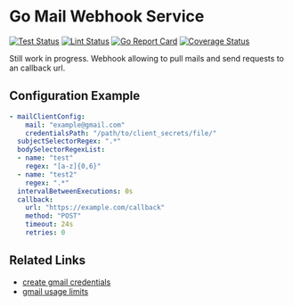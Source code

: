 # Go Mail Webhook Service

[![Test Status](https://github.com/jo-hoe/go-mail-webhook-service/workflows/test/badge.svg)](https://github.com/jo-hoe/go-mail-webhook-service/actions?workflow=test)
[![Lint Status](https://github.com/jo-hoe/go-mail-webhook-service/workflows/lint/badge.svg)](https://github.com/jo-hoe/go-mail-webhook-service/actions?workflow=lint)
[![Go Report Card](https://goreportcard.com/badge/github.com/jo-hoe/go-mail-webhook-service)](https://goreportcard.com/report/github.com/jo-hoe/go-mail-webhook-service)
[![Coverage Status](https://coveralls.io/repos/github/jo-hoe/go-mail-webhook-service/badge.svg?branch=main)](https://coveralls.io/github/jo-hoe/go-mail-webhook-service?branch=main)

Still work in progress.
Webhook allowing to pull mails and send requests to an callback url.

## Configuration Example

```yaml
- mailClientConfig: 
    mail: "example@gmail.com"
    credentialsPath: "/path/to/client_secrets/file/"
  subjectSelectorRegex: ".*"
  bodySelectorRegexList:
  - name: "test"
    regex: "[a-z]{0,6}"
  - name: "test2"
    regex: ".*"
  intervalBetweenExecutions: 0s
  callback:
    url: "https://example.com/callback"
    method: "POST"
    timeout: 24s
    retries: 0
```

## Related Links

- [create gmail credentials](https://developers.google.com/gmail/api/auth/web-server#create_a_client_id_and_client_secret)
- [gmail usage limits](https://developers.google.com/gmail/api/reference/quota)
